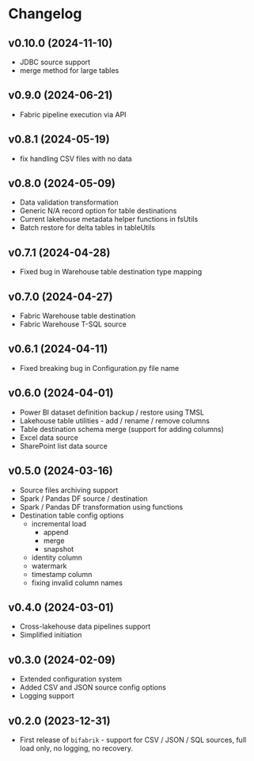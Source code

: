 # Changelog

## v0.10.0 (2024-11-10)
 - JDBC source support
 - merge method for large tables

## v0.9.0 (2024-06-21)
 - Fabric pipeline execution via API

## v0.8.1 (2024-05-19)
 - fix handling CSV files with no data

## v0.8.0 (2024-05-09)
 - Data validation transformation
 - Generic N/A record option for table destinations
 - Current lakehouse metadata helper functions in fsUtils
 - Batch restore for delta tables in tableUtils

## v0.7.1 (2024-04-28)
 - Fixed bug in Warehouse table destination type mapping

## v0.7.0 (2024-04-27)
 - Fabric Warehouse table destination
 - Fabric Warehouse T-SQL source

## v0.6.1 (2024-04-11)
 - Fixed breaking bug in Configuration.py file name

## v0.6.0 (2024-04-01)
- Power BI dataset definition backup / restore using TMSL
- Lakehouse table utilities - add / rename / remove columns
- Table destination schema merge (support for adding columns)
- Excel data source
- SharePoint list data source

## v0.5.0 (2024-03-16)
- Source files archiving support
- Spark / Pandas DF source / destination
- Spark / Pandas DF transformation using functions
- Destination table config options
    - incremental load
        - append
        - merge
        - snapshot
    - identity column
    - watermark
    - timestamp column
    - fixing invalid column names

## v0.4.0 (2024-03-01)
- Cross-lakehouse data pipelines support
- Simplified initiation

## v0.3.0 (2024-02-09)
- Extended configuration system
- Added CSV and JSON source config options
- Logging support

## v0.2.0 (2023-12-31)
- First release of `bifabrik` - support for CSV / JSON / SQL sources, full load only, no logging, no recovery.
